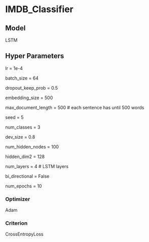 # IMDB_Classifier

## Model
LSTM

## Hyper Parameters
lr = 1e-4

batch_size = 64

dropout_keep_prob = 0.5

embedding_size = 500

max_document_length = 500  # each sentence has until 500 words

seed = 5

num_classes = 3

dev_size = 0.8

num_hidden_nodes = 100

hidden_dim2 = 128

num_layers = 4  # LSTM layers

bi_directional = False

num_epochs = 10

### Optimizer
Adam
### Criterion
CrossEntropyLoss
